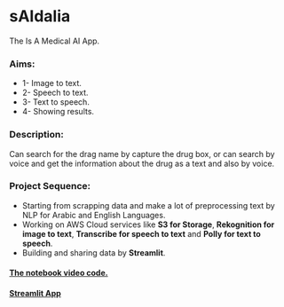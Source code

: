 # sAIdalia
The Is A Medical AI App.
### Aims:
* 1- Image to text.
* 2- Speech to text.
* 3- Text to speech.
* 4- Showing results.

### Description:
Can search for the drag name by capture the drug box, or can search by voice and get the information about the drug as a text and also by voice.

### Project Sequence:
* Starting from scrapping data and make a lot of preprocessing text by NLP for Arabic and English Languages.
* Working on AWS Cloud services like **S3 for Storage**, **Rekognition for image to text**, **Transcribe for speech to text** and **Polly for text to speech**.
* Building and sharing data by **Streamlit**.

#### [The notebook video code.](https://www.youtube.com/watch?v=9kK7A_lMamY)
#### [Streamlit App](https://youtu.be/4BjGWzW77mY)
